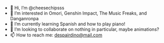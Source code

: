 - 👋 Hi, I’m @cheesechipsss
- 👀 I’m interested in Omori, Genshin Impact, The Music Freaks, and Danganronpa
- 🌱 I’m currently learning Spanish and how to play piano!
- 💞️ I’m looking to collaborate on nothing in particular, maybe animations?
- 📫 How to reach me: despairdino@mail.com

<!---
cheesechipsss/cheesechipsss is a ✨ special ✨ repository because its `README.md` (this file) appears on your GitHub profile.
You can click the Preview link to take a look at your changes.
--->
